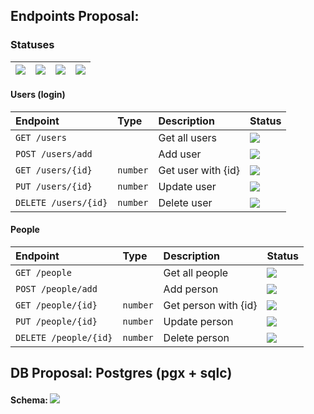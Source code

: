 ## Endpoints Proposal:

### Statuses

| ![](https://img.shields.io/badge/To%20Do-D20F39) | ![](https://img.shields.io/badge/Test-FE640B) | ![](https://img.shields.io/badge/WIP-DF8E1D) | ![](https://img.shields.io/badge/Done-40A02B) |
|:-------------------------------------------------|:----------------------------------------------|:---------------------------------------------|:----------------------------------------------|


#### Users (login)

| Endpoint             | Type     | Description        | Status                                           |
|:---------------------|:---------|:-------------------|:-------------------------------------------------|
| `GET /users`         |          | Get all users      | ![](https://img.shields.io/badge/Test-FE640B)    |
| `POST /users/add`    |          | Add user           | ![](https://img.shields.io/badge/To%20Do-D20F39) |
| `GET /users/{id}`    | `number` | Get user with {id} | ![](https://img.shields.io/badge/Test-FE640B)    |
| `PUT /users/{id}`    | `number` | Update user        | ![](https://img.shields.io/badge/To%20Do-D20F39) |
| `DELETE /users/{id}` | `number` | Delete user        | ![](https://img.shields.io/badge/To%20Do-D20F39) |


#### People

| Endpoint              | Type     | Description          | Status                                           |
|:----------------------|:---------|:---------------------|:-------------------------------------------------|
| `GET /people`         |          | Get all people       | ![](https://img.shields.io/badge/Test-FE640B)    |
| `POST /people/add`    |          | Add person           | ![](https://img.shields.io/badge/To%20Do-D20F39) |
| `GET /people/{id}`    | `number` | Get person with {id} | ![](https://img.shields.io/badge/Test-FE640B)    |
| `PUT /people/{id}`    | `number` | Update person        | ![](https://img.shields.io/badge/To%20Do-D20F39) |
| `DELETE /people/{id}` | `number` | Delete person        | ![](https://img.shields.io/badge/To%20Do-D20F39) |


## DB Proposal: Postgres (pgx + sqlc)

#### Schema: ![](https://img.shields.io/badge/To%20Do-D20F39)
